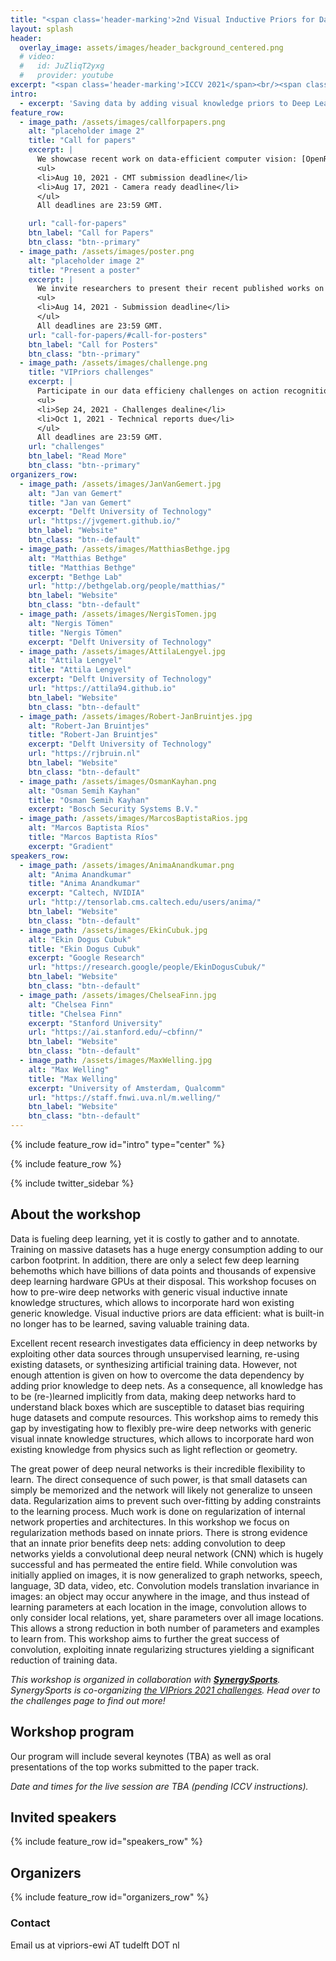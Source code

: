 ```yaml
---
title: "<span class='header-marking'>2nd Visual Inductive Priors for Data-Efficient Deep Learning Workshop</span>"
layout: splash
header:
  overlay_image: assets/images/header_background_centered.png
  # video:
  #   id: JuZliqT2yxg
  #   provider: youtube
excerpt: "<span class='header-marking'>ICCV 2021</span><br/><span class='header-marking'>11 October 2021, afternoon</span>"
intro:
  - excerpt: 'Saving data by adding visual knowledge priors to Deep Learning.'
feature_row:
  - image_path: /assets/images/callforpapers.png
    alt: "placeholder image 2"
    title: "Call for papers"
    excerpt: |
      We showcase recent work on data-efficient computer vision: [OpenReview site](https://openreview.net/group?id=thecvf.com/ICCV/2021/Workshop/VIPriors).
      <ul>
      <li>Aug 10, 2021 - CMT submission deadline</li>
      <li>Aug 17, 2021 - Camera ready deadline</li>
      </ul>
      All deadlines are 23:59 GMT.

    url: "call-for-papers"
    btn_label: "Call for Papers"
    btn_class: "btn--primary"
  - image_path: /assets/images/poster.png
    alt: "placeholder image 2"
    title: "Present a poster"
    excerpt: |
      We invite researchers to present their recent published works on data-efficient computer vision as a poster at our workshop. This may include works published at the main ICCV 2021 conference paper track.
      <ul>
      <li>Aug 14, 2021 - Submission deadline</li>
      </ul>
      All deadlines are 23:59 GMT.
    url: "call-for-papers/#call-for-posters"
    btn_label: "Call for Posters"
    btn_class: "btn--primary"
  - image_path: /assets/images/challenge.png
    title: "VIPriors challenges"
    excerpt: |
      Participate in our data efficieny challenges on action recognition, classification, detection, segmentation and object tracking.
      <ul>
      <li>Sep 24, 2021 - Challenges dealine</li>
      <li>Oct 1, 2021 - Technical reports due</li>
      </ul>
      All deadlines are 23:59 GMT.
    url: "challenges"
    btn_label: "Read More"
    btn_class: "btn--primary"
organizers_row:
  - image_path: /assets/images/JanVanGemert.jpg
    alt: "Jan van Gemert"
    title: "Jan van Gemert"
    excerpt: "Delft University of Technology"
    url: "https://jvgemert.github.io/"
    btn_label: "Website"
    btn_class: "btn--default"
  - image_path: /assets/images/MatthiasBethge.jpg
    alt: "Matthias Bethge"
    title: "Matthias Bethge"
    excerpt: "Bethge Lab"
    url: "http://bethgelab.org/people/matthias/"
    btn_label: "Website"
    btn_class: "btn--default"
  - image_path: /assets/images/NergisTomen.jpg
    alt: "Nergis Tömen"
    title: "Nergis Tömen"
    excerpt: "Delft University of Technology"
  - image_path: /assets/images/AttilaLengyel.jpg
    alt: "Attila Lengyel"
    title: "Attila Lengyel"
    excerpt: "Delft University of Technology"
    url: "https://attila94.github.io"
    btn_label: "Website"
    btn_class: "btn--default"
  - image_path: /assets/images/Robert-JanBruintjes.jpg
    alt: "Robert-Jan Bruintjes"
    title: "Robert-Jan Bruintjes"
    excerpt: "Delft University of Technology"
    url: "https://rjbruin.nl"
    btn_label: "Website"
    btn_class: "btn--default"
  - image_path: /assets/images/OsmanKayhan.png
    alt: "Osman Semih Kayhan"
    title: "Osman Semih Kayhan"
    excerpt: "Bosch Security Systems B.V."
  - image_path: /assets/images/MarcosBaptistaRios.jpg
    alt: "Marcos Baptista Ríos"
    title: "Marcos Baptista Ríos"
    excerpt: "Gradient"
speakers_row:
  - image_path: /assets/images/AnimaAnandkumar.png
    alt: "Anima Anandkumar"
    title: "Anima Anandkumar"
    excerpt: "Caltech, NVIDIA"
    url: "http://tensorlab.cms.caltech.edu/users/anima/"
    btn_label: "Website"
    btn_class: "btn--default"
  - image_path: /assets/images/EkinCubuk.jpg
    alt: "Ekin Dogus Cubuk"
    title: "Ekin Dogus Cubuk"
    excerpt: "Google Research"
    url: "https://research.google/people/EkinDogusCubuk/"
    btn_label: "Website"
    btn_class: "btn--default"
  - image_path: /assets/images/ChelseaFinn.jpg
    alt: "Chelsea Finn"
    title: "Chelsea Finn"
    excerpt: "Stanford University"
    url: "https://ai.stanford.edu/~cbfinn/"
    btn_label: "Website"
    btn_class: "btn--default"
  - image_path: /assets/images/MaxWelling.jpg
    alt: "Max Welling"
    title: "Max Welling"
    excerpt: "University of Amsterdam, Qualcomm"
    url: "https://staff.fnwi.uva.nl/m.welling/"
    btn_label: "Website"
    btn_class: "btn--default"
---
```


{% include feature_row id="intro" type="center" %}

{% include feature_row %}

{% include twitter_sidebar %}

## About the workshop

Data is fueling deep learning, yet it is costly to gather and to annotate. Training on massive datasets has a huge energy consumption adding to our carbon footprint. In addition, there are only a select few deep learning behemoths which have billions of data points and thousands of expensive deep learning hardware GPUs at their disposal. This workshop focuses on how to pre-wire deep networks with generic visual inductive innate knowledge structures, which allows to incorporate hard won existing generic knowledge. Visual inductive priors are data efficient: what is built-in no longer has to be learned, saving valuable training data.

Excellent recent research investigates data efficiency in deep networks by exploiting other data sources through unsupervised learning, re-using existing datasets, or synthesizing artificial training data. However, not enough attention is given on how to overcome the data dependency by adding prior knowledge to deep nets.  As a consequence, all knowledge has to be (re-)learned implicitly from data, making deep networks hard to understand black boxes which are susceptible to dataset bias requiring huge datasets and compute resources.  This workshop aims to remedy this gap by investigating how to flexibly pre-wire deep networks with generic visual innate knowledge structures, which allows to incorporate hard won existing  knowledge from physics such as light reflection or geometry.

The great power of deep neural networks is their incredible flexibility to learn. The direct consequence of such power, is that small datasets can simply be memorized and the network will likely not generalize to unseen data. Regularization aims to prevent such over-fitting by adding constraints to the learning process. Much work is done on regularization of internal network properties and architectures. In this workshop we focus on regularization methods based on innate priors. There is strong evidence that an innate prior benefits deep nets: adding convolution to deep networks yields a convolutional deep neural network (CNN) which is hugely successful and has permeated the entire field. While convolution was initially applied on images, it is now generalized to graph networks, speech, language,  3D data, video, etc. Convolution models translation invariance in images: an object may occur anywhere in the image, and thus instead of learning parameters at each location in the image, convolution allows to only consider local relations, yet, share parameters over all image locations. This allows a strong reduction in both number of parameters and examples to learn from. This workshop aims to further the great success of convolution, exploiting innate regularizing structures yielding a significant reduction of training data.

_This workshop is organized in collaboration with [**SynergySports**](https://synergysports.com/). SynergySports is co-organizing [the VIPriors 2021 challenges](/challenges). Head over to the challenges page to find out more!_

## Workshop program

Our program will include several keynotes (TBA) as well as oral presentations of the top works submitted to the paper track.

<!-- | Time (UTC+1) | | |
| -- | -- | -- |
| 8:00 / 18:00  | Keynote session     | Panel discussion with [invited speakers](#invited-speakers) + Q&A                         |
| 8:40 / 18:40   | *Break*        |                                                |
| 8:45 / 18:45  | Oral session | [Oral presentations](#oral-session)                             |
| 9:10 / 19:10 |              | Q&A                                            |
| 9:25 / 19:25 | Challenges           | [Awards & winners presentations](challenges)               |
| 9:35 / 19:35 | Poster session      | [Poster presentations](#poster-session)             |
| 9:45 / 19:45 |              | Q&A (for posters & challenges)              |
| 9:50 / 19:50 |              | [External poster presentations](#external-poster-session)                  |
| 9:55 / 19:55 | *Closing*      |                          | -->

*Date and times for the live session are TBA (pending ICCV instructions).*

## Invited speakers

{% include feature_row id="speakers_row" %}

## Organizers

{% include feature_row id="organizers_row" %}

### Contact

Email us at vipriors-ewi AT tudelft DOT nl
